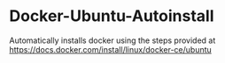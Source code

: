 # Docker-Ubuntu-Autoinstall
Automatically installs docker using the steps provided at https://docs.docker.com/install/linux/docker-ce/ubuntu
